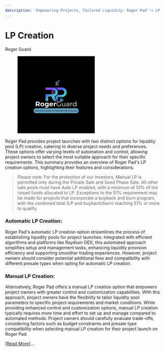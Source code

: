 ```yaml
---
description: 'Empowering Projects, Tailored Liquidity: Roger Pad''s LP Creation Options'
---
```


# LP Creation

Roger Guard&#x20;

<figure><img src="../../.gitbook/assets/ROGER GUARD.png" alt="" width="250"><figcaption></figcaption></figure>

Roger Pad provides project launches with two distinct options for liquidity pool (LP) creation, catering to diverse project needs and preferences. These options offer varying levels of automation and control, allowing project owners to select the most suitable approach for their specific requirements. This summary provides an overview of Roger Pad's LP creation options, highlighting their features and considerations.

> Please note: For the protection of our investors, Manual LP is permitted only during the Private Sale and Seed Phase Sale. All other sale pools must have Auto LP enabled, with a minimum of 51% of the raised funds allocated to LP. Exceptions to the 51% requirement may be made for projects that incorporate a buyback and burn program, with the combined total (LP and buyback/burn) reaching 51% or more to qualify.

### &#x20;Automatic LP Creation:

Roger Pad's automatic LP creation option streamlines the process of establishing liquidity pools for project launches. Integrated with efficient algorithms and platforms like Raydium DEX, this automated approach simplifies setup and management tasks, enhancing liquidity provision efficiency and supporting smoother trading experiences. However, project owners should consider potential additional fees and compatibility with different presale types when opting for automatic LP creation.

### &#x20;Manual LP Creation:

Alternatively, Roger Pad offers a manual LP creation option that empowers project owners with greater control and customization capabilities. With this approach, project owners have the flexibility to tailor liquidity pool parameters to specific project requirements and market conditions. While providing enhanced control and customization options, manual LP creation typically requires more time and effort to set up and manage compared to automated methods. Project owners should carefully evaluate trade-offs, considering factors such as budget constraints and presale type compatibility when selecting manual LP creation for their project launch on Roger Pad.



\[[Read More](https://docs.rogerpad.finance/rogerpad-evm-chain/roger-guard-evm-chain/roger-guard-evm)]...
